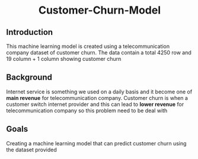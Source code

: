 <h1 align="center">
Customer-Churn-Model
<br>
</h1>

## Introduction
This machine learning model is created using a telecommunication company dataset of customer churn. The data contain a total 4250 row and 19 column + 1 column showing customer churn 

## Background
Internet service is something we used on a daily basis and it become one of **main revenue** for telecommunication company. 
Customer churn is when a customer switch internet provider and this can lead to **lower revenue** for telecommunication company so this problem need to be deal with 

## Goals
Creating a machine learning model that can predict customer churn using the dataset provided 

